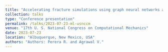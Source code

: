 ```yaml
---
title: "Accelerating fracture simulations using graph neural networks and transfer learning"
collection: talks
type: "Conference presentation"
permalink: /talks/2023-07-23-ml-usnccm
venue: "17th U. S. National Congress on Computational Mechanics"
date: 2023-07-23
location: "Albuquerque, New Mexico, USA"
authors: "Authors: Perera R. and Agrawal V."
---
```

